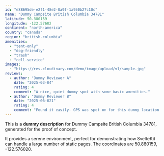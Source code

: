 ```yaml
---
id: "e88695de-e2f1-48e2-8a9f-1a950b27c10c"
name: "Dummy Campsite British Columbia 34781"
latitude: 50.880159
longitude: -122.57602
continent: "north-america"
country: "canada"
region: "british-columbia"
amenities:
  - "tent-only"
  - "dog-friendly"
  - "trash"
  - "cell-service"
images:
  - "https://res.cloudinary.com/demo/image/upload/v1/sample.jpg"
reviews:
  - author: "Dummy Reviewer A"
    date: "2025-03-04"
    rating: 4
    comment: "A nice, quiet dummy spot with some basic amenities."
  - author: "Dummy Reviewer B"
    date: "2025-06-021"
    rating: 4
    comment: "Found it easily. GPS was spot on for this dummy location."
---
```


This is a **dummy description** for Dummy Campsite British Columbia 34781, generated for the proof of concept.

It provides a serene environment, perfect for demonstrating how SvelteKit can handle a large number of static pages. The coordinates are 50.880159, -122.576020.
